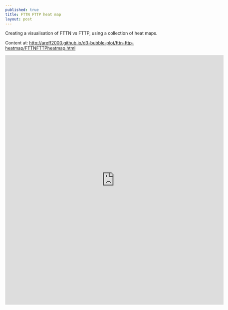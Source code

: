 ```yaml
---
published: true
title: FTTN FTTP heat map
layout: post
---
```

Creating a visualisation of FTTN vs FTTP, using a collection of heat maps.

Content at: <a href="http://areff2000.github.io/d3-bubble-plot/fttn-fttp-heatmap/FTTNFTTPheatmap.html">http://areff2000.github.io/d3-bubble-plot/fttn-fttp-heatmap/FTTNFTTPheatmap.html</a>

<iframe width="700" height="800" frameborder="0" scrolling="no" src="http://areff2000.github.io/d3-bubble-plot/fttn-fttp-heatmap/FTTNFTTPheatmap.html"></iframe>